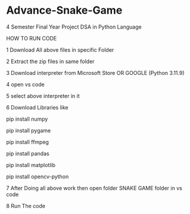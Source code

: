 # Advance-Snake-Game

4 Semester Final Year Project DSA in Python Language

HOW TO RUN CODE

1 Download All above files in specific Folder

2 Extract the zip files in same folder

3 Download interpreter from Microsoft Store OR GOOGLE (Python 3.11.9)

4 open vs code

5 select above interpreter in it

6 Download Libraries like

  pip install numpy
  
  pip install pygame
  
  pip install ffmpeg
  
  pip install pandas
  
  pip install  matplotlib
  
  pip install opencv-python

7 After Doing all above work then open folder SNAKE GAME folder in vs code

8 Run The code 

